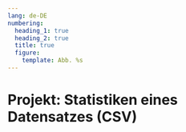 ```yaml
---
lang: de-DE
numbering:
  heading_1: true
  heading_2: true
  title: true
  figure:
    template: Abb. %s
---
```

# Projekt: Statistiken eines Datensatzes (CSV)